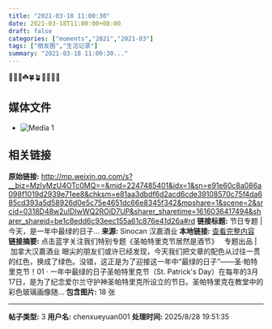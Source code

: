 ```yaml
---
title: "2021-03-18 11:00:30"
date: 2021-03-18T11:00:00+08:00
draft: false
categories: ["moments","2021","2021-03"]
tags: ["朋友圈","生活记录"]
summary: "2021-03-18 11:00:30..."
---
```


🌱🌿🍃☘️🍀🪴🌵🌴🌳🌲

## 媒体文件

- ![Media 1](/Moments/photos/2021-03-18/202103181100300.jpg)

## 相关链接

**原始链接:** http://mp.weixin.qq.com/s?__biz=MzIyMzU4OTc0MQ==&mid=2247485401&idx=1&sn=e91e60c8a086a098f1019d2939e71ee8&chksm=e81aa3dbdf6d2acd6cde39108570c75f4da685cd393a5d58926d0e5c75e4651dc66e8345f342&mpshare=1&scene=2&srcid=0318D48w2uIDIwWQ2ROiD7UP&sharer_sharetime=1616036417494&sharer_shareid=be1c8edd6c93eec155a61c876e41d26a#rd
**链接标题:** 节日专题 | 今天，是一年中最绿的日子…
**来源:** Sinocan 汉嘉酒业
**本地链接:** [查看完整内容](/link_content/2021/03/2021-03-18-1/link_content/)
**链接摘要:** 点击蓝字关注我们特别专题《圣帕特里克节居然是酒节》   专题出品 | 加拿大汉嘉酒业 眼尖的朋友们或许已经发现，今天我们把文章的配色从过往一贯的红色，换成了绿色。没错，这正是为了迎接这一年中“最绿的日子”——圣·帕特里克节！01 · 一年中最绿的日子圣帕特里克节（St. Patrick's Day）在每年的3月17日，是为了纪念爱尔兰守护神圣帕特里克所设立的节日。圣帕特里克在教堂中的彩色玻璃画像随...
**包含图片:** 18 张

---

**帖子类型:** 3
**用户名:** chenxueyuan001
**处理时间:** 2025/8/28 19:51:35